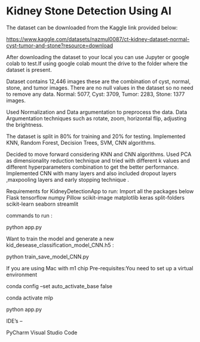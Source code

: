 # Kidney Stone Detection Using AI

The dataset can be downloaded from the Kaggle link provided below:

https://www.kaggle.com/datasets/nazmul0087/ct-kidney-dataset-normal-cyst-tumor-and-stone?resource=download

After downloading the dataset to your local you can use Jupyter or google colab to test.If using google colab mount the drive to the folder where the dataset is present.

Dataset contains 12,446 images these are the combination of cyst, normal, stone, and tumor images. There are no null values in the dataset so no need to remove any data.
Normal: 5077, Cyst: 3709, Tumor: 2283, Stone: 1377 images.

Used Normalization and Data argumentation to preprocess the data. Data Argumentation techniques such as rotate, zoom, horizontal flip, adjusting the brightness.

The dataset is split in 80% for training and 20% for testing. Implemented KNN, Random Forest, Decision Trees, SVM, CNN algorithms.

Decided to move forward considering KNN and CNN algorithms. Used PCA as dimensionality reduction technique and tried with different k values and different hyperparameters combination to get the better performance. Implemented CNN with many layers and also included dropout layers ,maxpooling  layers and early stopping technique .

Requirements for KidneyDetectionApp to run:
Import all the packages below 
Flask
tensorflow
numpy
Pillow
scikit-image
matplotlib
keras
split-folders
scikit-learn
seaborn
streamlit

commands to run :

python app.py

Want to train the model and generate a new kid_desease_classification_model_CNN.h5 :

python  train_save_model_CNN.py 

If you are using Mac with m1 chip 
Pre-requisites:You need to set up a virtual environment 

conda config –set auto_activate_base false

conda activate mlp

python app.py

IDE’s – 

PyCharm
Visual Studio Code
